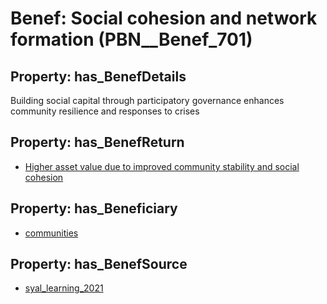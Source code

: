 # Benef: __Social cohesion and network formation__ (PBN__Benef_701)

## Property: has_BenefDetails

Building social capital through participatory governance enhances community resilience and responses to crises

## Property: has_BenefReturn

* [Higher asset value due to improved community stability and social cohesion](../BenefReturn/PBN__BenefReturn_747)

## Property: has_Beneficiary

* [communities](../Stakeholder/PBN__Stakeholder_4)

## Property: has_BenefSource

* [syal_learning_2021](../Article/PBN__Article_137)

